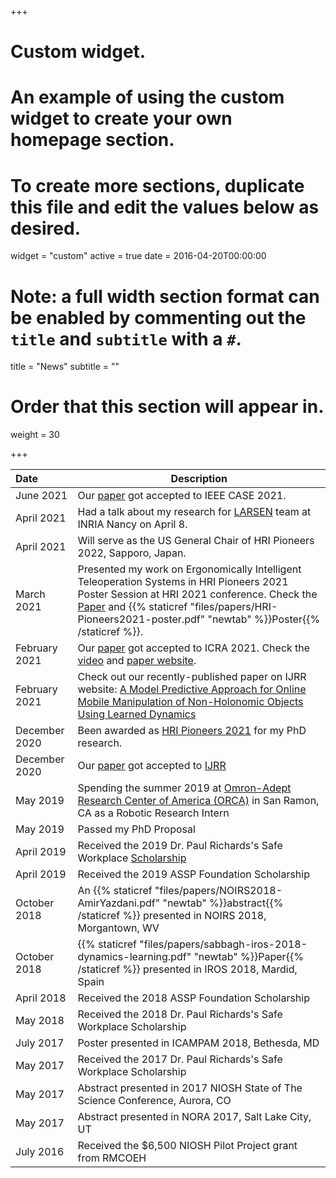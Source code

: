 +++
# Custom widget.
# An example of using the custom widget to create your own homepage section.
# To create more sections, duplicate this file and edit the values below as desired.
widget = "custom"
active = true
date = 2016-04-20T00:00:00

# Note: a full width section format can be enabled by commenting out the `title` and `subtitle` with a `#`.
title = "News"
subtitle = ""

# Order that this section will appear in.
weight = 30

+++

|         Date      | Description                    |
|    :---           | ------------------------------ |
|    June 2021     | Our [paper](https://arxiv.org/abs/2002.10586) got accepted to IEEE CASE 2021.|
|    April 2021     | Had a talk about my research for [LARSEN](https://team.inria.fr/larsen/) team at INRIA Nancy on April 8.|
|    April 2021     | Will serve as the US General Chair of HRI Pioneers 2022, Sapporo, Japan.|
|    March 2021     | Presented my work on Ergonomically Intelligent Teleoperation Systems in HRI Pioneers 2021 Poster Session at HRI 2021 conference. Check the [Paper](https://dl.acm.org/doi/pdf/10.1145/3434074.3446350) and {{% staticref "files/papers/HRI-Pioneers2021-poster.pdf" "newtab" %}}Poster{{% /staticref %}}.|
|    February 2021  | Our [paper](https://arxiv.org/abs/2010.08124) got accepted to ICRA 2021. Check the [video](https://youtu.be/WmYb1sxsIjg) and [paper website](https://sites.google.com/view/risk-aware-decision-making/home).|
|    February 2021  | Check out our recently-published paper on IJRR website: [A Model Predictive Approach for Online Mobile Manipulation of Non-Holonomic Objects Using Learned Dynamics](https://journals.sagepub.com/doi/full/10.1177/0278364921992793)|
|    December 2020  | Been awarded as [HRI Pioneers 2021](http://www.hripioneers.info/hri21/) for my PhD research.|
|    December 2020  |Our [paper](https://journals.sagepub.com/doi/full/10.1177/0278364921992793) got accepted to [IJRR](https://journals.sagepub.com/home/ijr)||
|    May 2019       |Spending the summer 2019 at [Omron-Adept Research Center of America (ORCA)](https://www.adept.com/) in San Ramon, CA as a Robotic Research Intern|
|    May 2019       |Passed my PhD Proposal|
|    April 2019     |Received the 2019 Dr. Paul Richards's Safe Workplace [Scholarship](https://ergo.mech.utah.edu/2019/04/18/2019-paul-s-richards-wcf-safe-workplace-scholarship/)|
|    April 2019     |Received the 2019 ASSP Foundation Scholarship|
|    October 2018   |An {{% staticref "files/papers/NOIRS2018-AmirYazdani.pdf" "newtab" %}}abstract{{% /staticref %}} presented in NOIRS 2018, Morgantown, WV|
|    October 2018   |{{% staticref "files/papers/sabbagh-iros-2018-dynamics-learning.pdf" "newtab" %}}Paper{{% /staticref %}} presented in IROS 2018, Mardid, Spain|
|    April 2018     |Received the 2018 ASSP Foundation Scholarship|
|    May 2018       |Received the 2018 Dr. Paul Richards's Safe Workplace Scholarship|
|    July 2017      |Poster presented in  ICAMPAM 2018, Bethesda, MD|
|    May 2017       |Received the 2017 Dr. Paul Richards's Safe Workplace Scholarship|
|    May 2017       |Abstract presented in 2017 NIOSH State of The Science Conference, Aurora, CO|
|    May 2017       |Abstract presented in NORA 2017, Salt Lake City, UT|
|    July 2016      |Received the $6,500 NIOSH Pilot Project grant from RMCOEH|
